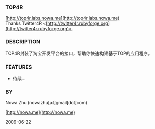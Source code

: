 ### TOP4R ###

[http://top4r.labs.nowa.me](http://top4r.labs.nowa.me)  
Thanks Twitter4R <[http://twitter4r.rubyforge.org](http://twitter4r.rubyforge.org)>.

### DESCRIPTION ###

TOP4R封装了淘宝开发平台的接口，帮助你快速构建基于TOP的应用程序。

### FEATURES ###

* 待续...

### BY ###

Nowa Zhu (nowazhu[at]gmail[dot]com)

[http://nowa.me](http://nowa.me)

2009-06-22